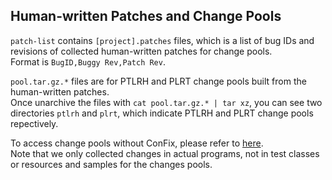 ## Human-written Patches and Change Pools 

`patch-list` contains `[project].patches` files, which is a list of bug IDs and revisions of collected human-written patches for change pools.  
Format is `BugID,Buggy Rev,Patch Rev`.  

`pool.tar.gz.*` files are for PTLRH and PLRT change pools built from the human-written patches.  
Once unarchive the files with `cat pool.tar.gz.* | tar xz`, you can see two directories `ptlrh` and `plrt`, which indicate PTLRH and PLRT change pools repectively.  

To access change pools without ConFix, please refer to [here](https://github.com/thwak/confix2019result#using-collected-human-written-changes-from-change-pools).   
Note that we only collected changes in actual programs, not in test classes or resources and samples for the changes pools.  
